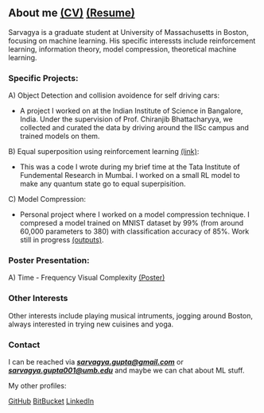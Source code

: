 ## About me [(CV)](https://github.com/Flock1/Flock1.github.io/blob/main/Sarvagya_Gupta_CV.pdf) [(Resume)](https://github.com/Flock1/Flock1.github.io/blob/main/Gupta_Sarvagya_Resume.pdf)


Sarvagya is a graduate student at University of Massachusetts in Boston, focusing on machine learning. His specific interessts include reinforcement learning, information theory, model compression, theoretical machine learning. 

### Specific Projects:

A) Object Detection and collision avoidence for self driving cars:

- A project I worked on at the Indian Institute of Science in Bangalore, India. Under the supervision of Prof. Chiranjib Bhattacharyya, we collected and curated the data by driving around the IISc campus and trained models on them. 

B) Equal superposition using reinforcement learning [(link)](https://bitbucket.org/Sarvagya8967/qc_code/src/master/):

- This was a code I wrote during my brief time at the Tata Institute of Fundemental Research in Mumbai. I worked on a small RL model to make any quantum state go to equal superpisition. 

C) Model Compression:

- Personal project where I worked on a model compression technique. I compresed a model trained on MNIST dataset by 99% (from around 60,000 parameters to 380) with classification accuracy of 85%. Work still in progress [(outputs)](https://github.com/Flock1/Flock1.github.io/blob/main/Screenshot%202022-10-16%20at%2010.19.48%20PM.png). 

### Poster Presentation:

A) Time - Frequency Visual Complexity [(Poster)](https://drive.google.com/file/d/1tVAl4ynAbWpxaTcSwmOWClyK7tTInrpU/view?usp=share_link)


### Other Interests

Other interests include playing musical intruments, jogging around Boston, always interested in trying new cuisines and yoga.


### Contact

I can be reached via ***sarvagya.gupta@gmail.com*** or ***sarvagya.gupta001@umb.edu*** and maybe we can chat about ML stuff. 

My other profiles:

[GitHub](https://github.com/Flock1)
[BitBucket](https://bitbucket.org/Sarvagya8967/)
[LinkedIn](https://www.linkedin.com/in/sarvagya-gupta/)
